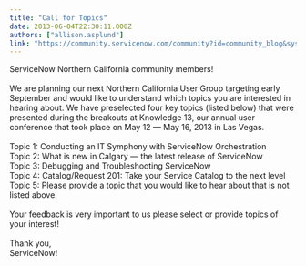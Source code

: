 ```yaml
---
title: "Call for Topics"
date: 2013-06-04T22:30:11.000Z
authors: ["allison.asplund"]
link: "https://community.servicenow.com/community?id=community_blog&sys_id=583d2ae5dbd0dbc01dcaf3231f961998"
---
```

<p>ServiceNow Northern California community members!<br /><br />We are planning our next Northern California User Group targeting early September and would like to understand which topics you are interested in hearing about. We have preselected four key topics (listed below) that were presented during the breakouts at Knowledge 13, our annual user conference that took place on May 12 — May 16, 2013 in Las Vegas.<br /><!--break--><br />Topic 1: Conducting an IT Symphony with ServiceNow Orchestration<br />Topic 2: What is new in Calgary — the latest release of ServiceNow<br />Topic 3: Debugging and Troubleshooting ServiceNow<br />Topic 4: Catalog/Request 201: Take your Service Catalog to the next level<br />Topic 5: Please provide a topic that you would like to hear about that is not listed above.<br /><br />Your feedback is very important to us please select or provide topics of your interest!<br /><br />Thank you,<br />ServiceNow!</p>